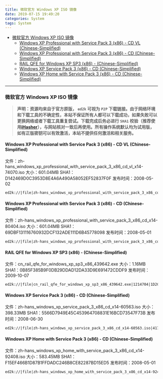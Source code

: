 ```yaml
---
title: 微软官方 Windows XP ISO 镜像
date: 2019-07-15 19:49:20
categories: System
tags: System
---
```


<!-- more -->

<!-- TOC -->

- [微软官方 Windows XP ISO 镜像](#微软官方-windows-xp-iso-镜像)
  - [Windows XP Professional with Service Pack 3 (x86) - CD VL (Chinese-Simplified)](#windows-xp-professional-with-service-pack-3-x86---cd-vl-chinese-simplified)
  - [Windows XP Professional with Service Pack 3 (x86) - CD (Chinese-Simplified)](#windows-xp-professional-with-service-pack-3-x86---cd-chinese-simplified)
  - [RAIL QFE for Windows XP SP3 (x86) - (Chinese-Simplified)](#rail-qfe-for-windows-xp-sp3-x86---chinese-simplified)
  - [Windows XP Service Pack 3 (x86) - CD (Chinese-Simplified)](#windows-xp-service-pack-3-x86---cd-chinese-simplified)
  - [Windows XP Home with Service Pack 3 (x86) - CD (Chinese-Simplified)](#windows-xp-home-with-service-pack-3-x86---cd-chinese-simplified)

<!-- /TOC -->

---

<a id="markdown-微软官方-windows-xp-iso-镜像" name="微软官方-windows-xp-iso-镜像"></a>

### 微软官方 Windows XP ISO 镜像

> **声明：资源均来自于官方原版， `ed2k` 可视为 `P2P` 下载链接。由于网络环境和下载工具的不确定性，本站不保证所有人都可以下载成功，如果失败可以更换网络或者下载工具重复尝试。下载完成后务必进行 `SHA1` 校验（推荐使用[iHasher](https://share.weiyun.com/5gtDK6E)），与网站核对一致后再使用。所有操作系统默认均为试用版，如有正版密钥可以有效激活，本站不提供任何激活和相关服务。**

<a id="markdown-windows-xp-professional-with-service-pack-3-x86---cd-vl-chinese-simplified" name="windows-xp-professional-with-service-pack-3-x86---cd-vl-chinese-simplified"></a>

#### Windows XP Professional with Service Pack 3 (x86) - CD VL (Chinese-Simplified)

文件：zh-hans_windows_xp_professional_with_service_pack_3_x86_cd_vl_x14-74070.iso
大小：601.04MB
SHA1：D142469D0C3953D8E4A6A490A58052EF52837F0F
发布时间：2008-05-02

```markdown
ed2k://|file|zh-hans_windows_xp_professional_with_service_pack_3_x86_cd_vl_x14-74070.iso|630237184|EC51916C9D9B8B931195EE0D6EE9B40E|/
```

<a id="markdown-windows-xp-professional-with-service-pack-3-x86---cd-chinese-simplified" name="windows-xp-professional-with-service-pack-3-x86---cd-chinese-simplified"></a>

#### Windows XP Professional with Service Pack 3 (x86) - CD (Chinese-Simplified)

文件：zh-hans_windows_xp_professional_with_service_pack_3_x86_cd_x14-80404.iso
大小：601.04MB
SHA1：69DBF131116760932DCF132ADE111D6B45778098
发布时间：2008-05-01

```markdown
ed2k://|file|zh-hans_windows_xp_professional_with_service_pack_3_x86_cd_x14-80404.iso|630239232|CD0900AFA058ACB6345761969CBCBFF4|/
```

<a id="markdown-rail-qfe-for-windows-xp-sp3-x86---chinese-simplified" name="rail-qfe-for-windows-xp-sp3-x86---chinese-simplified"></a>

#### RAIL QFE for Windows XP SP3 (x86) - (Chinese-Simplified)

文件：cn_rail_qfe_for_windows_xp_sp3_x86_439642.exe
大小：1.16MB
SHA1：0B85F385B9F0DB29DDAD12DA33D9E691472CDDF9
发布时间：2009-10-07

```markdown
ed2k://|file|cn_rail_qfe_for_windows_xp_sp3_x86_439642.exe|1214704|1D2C26EBF653F2450B433334E51EDAAD|/
```

<a id="markdown-windows-xp-service-pack-3-x86---cd-chinese-simplified" name="windows-xp-service-pack-3-x86---cd-chinese-simplified"></a>

#### Windows XP Service Pack 3 (x86) - CD (Chinese-Simplified)

文件：zh-hans_windows_xp_service_pack_3_x86_cd_x14-60563.iso
大小：398.33MB
SHA1：5566D7949E45C453964708831E16BCD73547F73B
发布时间：2008-06-30

```markdown
ed2k://|file|zh-hans_windows_xp_service_pack_3_x86_cd_x14-60563.iso|417675264|2AAB7F0CD4BE378D9113557B1D24D8D0|/
```

<a id="markdown-windows-xp-home-with-service-pack-3-x86---cd-chinese-simplified" name="windows-xp-home-with-service-pack-3-x86---cd-chinese-simplified"></a>

#### Windows XP Home with Service Pack 3 (x86) - CD (Chinese-Simplified)

文件：zh-hans_windows_xp_home_with_service_pack_3_x86_cd_x14-92408.iso
大小：583.45MB
SHA1：F15EF466B1D87B1FFDADC246B8CE82287BD15ED5
发布时间：2008-05-01

```markdown
ed2k://|file|zh-hans_windows_xp_home_with_service_pack_3_x86_cd_x14-92408.iso|611794944|81DC0766DFB4082E18F1985D535C14D6|/
```
